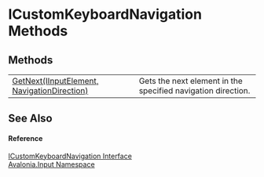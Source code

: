 # ICustomKeyboardNavigation Methods




## Methods
<table>
<tr>
<td><a href="M_Avalonia_Input_ICustomKeyboardNavigation_GetNext">GetNext(IInputElement, NavigationDirection)</a></td>
<td>Gets the next element in the specified navigation direction.</td>
</tr>
</table>

## See Also


#### Reference
<a href="T_Avalonia_Input_ICustomKeyboardNavigation">ICustomKeyboardNavigation Interface</a>  
<a href="N_Avalonia_Input">Avalonia.Input Namespace</a>  

